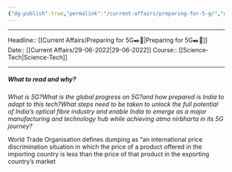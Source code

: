 ```yaml
---
{"dg-publish":true,"permalink":"/current-affairs/preparing-for-5-g/","dgHomeLink":true,"dgPassFrontmatter":false}
---
```


----
Headline:: [[Current Affairs/Preparing for 5G✒️💭|Preparing for 5G✒️💭]]
Date:: [[Current Affairs/29-06-2022|29-06-2022]]
Course:: [[Science-Tech|Science-Tech]] 

----
##### What to read and why? 

_What is 5G?What is the global progress on 5G?and how prepared is India to adapt to this tech?What steps need to be taken to unlock the full potential of India’s optical fibre industry and enable India to emerge as a major manufacturing and technology hub while achieving atma nirbharta in its 5G journey?_


World Trade Organisation defines dumping as “an international price discrimination situation in which the price of a product offered in the importing country is less than the price of that product in the exporting country’s market



